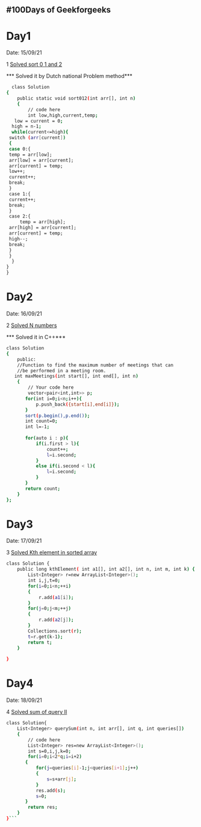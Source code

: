
## #100Days of Geekforgeeks

#  Day1

Date: 15/09/21

1 [Solved sort 0 1 and 2 ](https://practice.geeksforgeeks.org/problems/sort-an-array-of-0s-1s-and-2s4231/1)

*** Solved it by Dutch national Problem method***
```bash 
  class Solution
{
    public static void sort012(int arr[], int n)
    {
        // code here 
        int low,high,current,temp;
   low = current = 0;
  high = n-1;
  while(current<=high){
 switch (arr[current]) 
 { 
 case 0:{
 temp = arr[low];
 arr[low] = arr[current];
 arr[current] = temp;
 low++;
 current++;
 break;
 }
 case 1:{
 current++;
 break;
 }
 case 2:{
     temp = arr[high];
 arr[high] = arr[current];
 arr[current] = temp;
 high--;
 break;
 }
 }
  }
}
}
```

#  Day2

Date: 16/09/21

2 [Solved N numbers  ](https://practice.geeksforgeeks.org/problems/n-meetings-in-one-room-1587115620/1#)

*** Solved it in C++***
```bash 
class Solution
{
    public:
    //Function to find the maximum number of meetings that can
    //be performed in a meeting room.
   int maxMeetings(int start[], int end[], int n)
    {
        // Your code here
        vector<pair<int,int>> p;
       for(int i=0;i<n;i++){
           p.push_back({start[i],end[i]});
       }
       sort(p.begin(),p.end());
       int count=0;
       int l=-1;
       
       for(auto i : p){
           if(i.first > l){
               count++;
               l=i.second;
           }
           else if(i.second < l){
               l=i.second;
           }
       }
       return count;
    }
};
```

#  Day3

Date: 17/09/21

3 [Solved Kth element in sorted array](https://practice.geeksforgeeks.org/problems/k-th-element-of-two-sorted-array1317/1)

```bash 
class Solution {
    public long kthElement( int a1[], int a2[], int n, int m, int k) {
        List<Integer> r=new ArrayList<Integer>();
        int i,j,t=0;
        for(i=0;i<n;++i)
        {
            r.add(a1[i]);
        }
        for(j=0;j<m;++j)
        {
            r.add(a2[j]);
        }
        Collections.sort(r);
        t=r.get(k-1);
        return t;
    }
        
}
```
#  Day4

Date: 18/09/21

4 [Solved sum of query II](https://practice.geeksforgeeks.org/problems/sum-of-query-ii5310/1)

```bash 
class Solution{
    List<Integer> querySum(int n, int arr[], int q, int queries[])
    {
        // code here
        List<Integer> res=new ArrayList<Integer>();
        int s=0,i,j,k=0;
        for(i=0;i<2*q;i=i+2)
       {
           for(j=queries[i]-1;j<queries[i+1];j++)
           {
               s=s+arr[j];
           }
           res.add(s);
           s=0;
       }
        return res;
    }
}```


